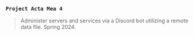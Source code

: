### `Project Acta Mea 4`
> Administer servers and services via a Discord bot utilizing a remote data file. Spring 2024.
